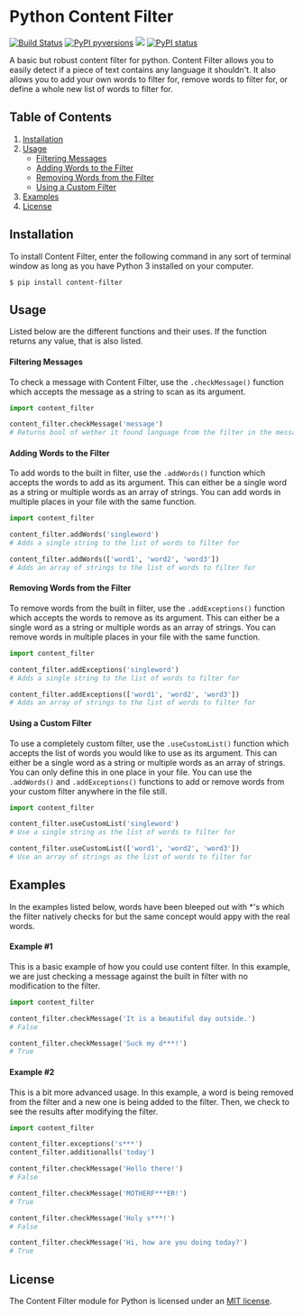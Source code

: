 # Python Content Filter
[![Build Status](https://travis-ci.com/MrDogeBro/content_filter.svg?token=K4YBJnRBuxqyhssWYMJt&branch=master)](https://travis-ci.com/github/MrDogeBro/content_filter) [![PyPI pyversions](https://img.shields.io/pypi/pyversions/content-filter.svg)](https://pypi.python.org/pypi/content_filter/) [![](https://img.shields.io/github/license/MrDogeBro/content_filter.svg)](https://github.com/MrDogeBro/content_filter/blob/master/LICENSE) [![PyPI status](https://img.shields.io/pypi/status/content_filter.svg)](https://pypi.python.org/pypi/content_filter/)

A basic but robust content filter for python. Content Filter allows you to easily detect if a piece of text 
contains any language it shouldn't. It also allows you to add your own words to filter for, remove words to filter for, 
or define a whole new list of words to filter for.

## Table of Contents
1. [Installation](#installation)
1. [Usage](#usage)
    * [Filtering Messages](#filter-messages)
    * [Adding Words to the Filter](#adding-words-to-the-filter)
    * [Removing Words from the Filter](#removing-words-from-the-filter)
    * [Using a Custom Filter](#using-a-custom-filter)
1. [Examples](#examples)
1. [License](#license)

## Installation
To install Content Filter, enter the following command in any sort of terminal window as long as you have Python 3 installed on your computer.
```
$ pip install content-filter
```

## Usage
Listed below are the different functions and their uses. If the function returns any value, that is also listed.
#### Filtering Messages
To check a message with Content Filter, use the `.checkMessage()` function which accepts the message as a string to scan as its argument.
```python
import content_filter

content_filter.checkMessage('message')
# Returns bool of wether it found language from the filter in the message.
```
#### Adding Words to the Filter
To add words to the built in filter, use the `.addWords()` function which accepts the words to add as its argument. This can either be a single word as a string or multiple words as an array of strings. You can add words in multiple places in your file with the same function.
```python
import content_filter

content_filter.addWords('singleword')
# Adds a single string to the list of words to filter for

content_filter.addWords(['word1', 'word2', 'word3'])
# Adds an array of strings to the list of words to filter for
```
#### Removing Words from the Filter
To remove words from the built in filter, use the `.addExceptions()` function which accepts the words to remove as its argument. This can either be a single word as a string or multiple words as an array of strings. You can remove words in multiple places in your file with the same function.
```python
import content_filter

content_filter.addExceptions('singleword')
# Adds a single string to the list of words to filter for

content_filter.addExceptions(['word1', 'word2', 'word3'])
# Adds an array of strings to the list of words to filter for
```
#### Using a Custom Filter
To use a completely custom filter, use the `.useCustomList()` function which accepts the list of words you would like to use as its argument. This can either be a single word as a string or multiple words as an array of strings. You can only define this in one place in your file. You can use the `.addWords()` and `.addExceptions()` functions to add or remove words from your custom filter anywhere in the file still.
```python
import content_filter

content_filter.useCustomList('singleword')
# Use a single string as the list of words to filter for

content_filter.useCustomList(['word1', 'word2', 'word3'])
# Use an array of strings as the list of words to filter for
```

## Examples
In the examples listed below, words have been bleeped out with \*'s which the filter natively checks for but the same concept would appy with the real words.

#### Example #1
This is a basic example of how you could use content filter. In this example, we are just checking a message against the built in filter with no modification to the filter.
```python
import content_filter

content_filter.checkMessage('It is a beautiful day outside.')
# False

content_filter.checkMessage('Suck my d***!')
# True
```
#### Example #2
This is a bit more advanced usage. In this example, a word is being removed from the filter and a new one is being added to the filter. Then, we check to see the results after modifying the filter.
```python
import content_filter

content_filter.exceptions('s***')
content_filter.additionalls('today')

content_filter.checkMessage('Hello there!')
# False

content_filter.checkMessage('MOTHERF***ER!')
# True

content_filter.checkMessage('Holy s***!')
# False

content_filter.checkMessage('Hi, how are you doing today?')
# True
```

## License
The Content Filter module for Python is licensed under an [MIT license](https://github.com/MrDogeBro/content_filter/blob/master/LICENSE).